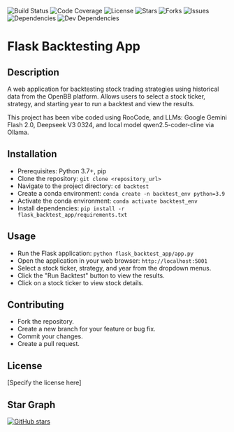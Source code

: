 ![Build Status](https://github.com/Marx2/backtest/actions/workflows/build.yml/badge.svg)
![Code Coverage](https://img.shields.io/codecov/c/github/Marx2/backtest)
![License](https://img.shields.io/github/license/Marx2/backtest)
![Stars](https://img.shields.io/github/stars/Marx2/backtest?style=social)
![Forks](https://img.shields.io/github/forks/Marx2/backtest?style=social)
![Issues](https://img.shields.io/github/issues/Marx2/backtest)
![Dependencies](https://img.shields.io/david/Marx2/backtest)
![Dev Dependencies](https://img.shields.io/david/dev/Marx2/backtest)

# Flask Backtesting App

## Description

A web application for backtesting stock trading strategies using historical data from the OpenBB platform.
Allows users to select a stock ticker, strategy, and starting year to run a backtest and view the results.

This project has been vibe coded using RooCode, and LLMs: Google Gemini Flash 2.0, Deepseek V3 0324, and local model qwen2.5-coder-cline via Ollama.

## Installation

*   Prerequisites: Python 3.7+, pip
*   Clone the repository: `git clone <repository_url>`
*   Navigate to the project directory: `cd backtest`
*   Create a conda environment: `conda create -n backtest_env python=3.9`
*   Activate the conda environment: `conda activate backtest_env`
*   Install dependencies: `pip install -r flask_backtest_app/requirements.txt`

## Usage

*   Run the Flask application: `python flask_backtest_app/app.py`
*   Open the application in your web browser: `http://localhost:5001`
*   Select a stock ticker, strategy, and year from the dropdown menus.
*   Click the "Run Backtest" button to view the results.
*   Click on a stock ticker to view stock details.

## Contributing

*   Fork the repository.
*   Create a new branch for your feature or bug fix.
*   Commit your changes.
*   Create a pull request.

## License

[Specify the license here]

## Star Graph

[![GitHub stars](https://starchart.cc/Marx2/backtest.svg)](https://starchart.cc/Marx2/backtest)